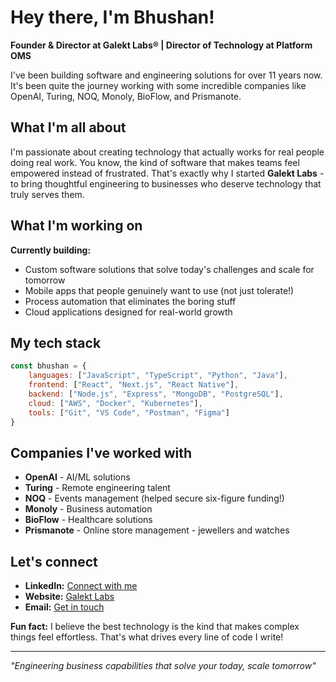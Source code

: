 # Hey there, I'm Bhushan!

**Founder & Director at Galekt Labs® | Director of Technology at Platform OMS**

I've been building software and engineering solutions for over 11 years now. It's been quite the journey working with some incredible companies like OpenAI, Turing, NOQ, Monoly, BioFlow, and Prismanote.

## What I'm all about

I'm passionate about creating technology that actually works for real people doing real work. You know, the kind of software that makes teams feel empowered instead of frustrated. That's exactly why I started **Galekt Labs** - to bring thoughtful engineering to businesses who deserve technology that truly serves them.

## What I'm working on

**Currently building:**
- Custom software solutions that solve today's challenges and scale for tomorrow
- Mobile apps that people genuinely want to use (not just tolerate!)
- Process automation that eliminates the boring stuff
- Cloud applications designed for real-world growth

## My tech stack

```javascript
const bhushan = {
    languages: ["JavaScript", "TypeScript", "Python", "Java"],
    frontend: ["React", "Next.js", "React Native"],
    backend: ["Node.js", "Express", "MongoDB", "PostgreSQL"],
    cloud: ["AWS", "Docker", "Kubernetes"],
    tools: ["Git", "VS Code", "Postman", "Figma"]
}
```

## Companies I've worked with

- **OpenAI** - AI/ML solutions
- **Turing** - Remote engineering talent
- **NOQ** - Events management (helped secure six-figure funding!)
- **Monoly** - Business automation
- **BioFlow** - Healthcare solutions
- **Prismanote** - Online store management - jewellers and watches

## Let's connect

- **LinkedIn:** [Connect with me](https://www.linkedin.com/in/bhushankalvani/)
- **Website:** [Galekt Labs](https://galekt.com)
- **Email:** [Get in touch](mailto:contact@galekt.com)

**Fun fact:** I believe the best technology is the kind that makes complex things feel effortless. That's what drives every line of code I write!

---

*"Engineering business capabilities that solve your today, scale tomorrow"*
